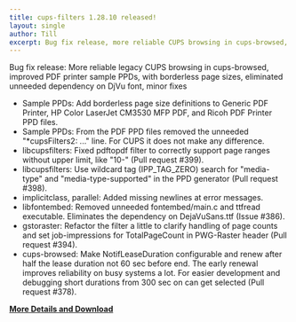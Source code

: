 ```yaml
---
title: cups-filters 1.28.10 released!
layout: single
author: Till
excerpt: Bug fix release, more reliable CUPS browsing in cups-browsed, improved PDF printer PPDs, minor fixes
---
```

Bug fix release: More reliable legacy CUPS browsing in cups-browsed, improved PDF printer sample PPDs, with borderless page sizes, eliminated unneeded dependency on DjVu font, minor fixes
- Sample PPDs: Add borderless page size definitions to Generic PDF Printer, HP Color LaserJet CM3530 MFP PDF, and Ricoh PDF Printer PPD files.
- Sample PPDs: From the PDF PPD files removed the unneeded "*cupsFilters2: ..." line. For CUPS it does not make any difference.
- libcupsfilters: Fixed pdftopdf filter to correctly support page ranges without upper limit, like "10-" (Pull request #399).
- libcupsfilters: Use wildcard tag (IPP_TAG_ZERO) search for "media-type" and "media-type-supported" in the PPD generator (Pull request #398).
- implicitclass, parallel: Added missing newlines at error messages.
- libfontembed: Removed unneeded fontembed/main.c and ttfread executable. Eliminates the dependency on DejaVuSans.ttf (Issue #386).
- gstoraster: Refactor the filter a little to clarify handling of page counts and set job-impressions for TotalPageCount in PWG-Raster header (Pull request #394).
- cups-browsed: Make NotifLeaseDuration configurable and renew after half the lease duration not 60 sec before end. The early renewal improves reliability on busy systems a lot. For easier development and debugging short durations from 300 sec on can get selected (Pull request #378).

[**More Details and Download**](https://github.com/OpenPrinting/cups-filters/releases/tag/1.28.10)
